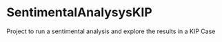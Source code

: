 # SentimentalAnalysysKIP
Project to run a sentimental analysis and explore the results in a KIP Case
